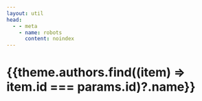 ```yaml
---
layout: util
head:
  - - meta
    - name: robots
      content: noindex
---
```


<script setup>
import AuthorDetails from 'vitepress-sls-blog-tmpl/AuthorDetails.vue'
import { useData } from 'vitepress'
import { data } from '../../loadPosts.data.js'
import { PROPS } from "../../../.vitepress/props.js";

const { theme, params } = useData()
</script>

# {{theme.authors.find((item) => item.id === params.id)?.name}}

<AuthorDetails
  :allPosts="data.posts"
  :authorId="params.id"
  :curPage="params.page"
  :perPage="PROPS.perPage"
  :paginationMaxItems="PROPS.paginationMaxItems"
/>
